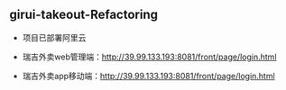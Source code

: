 ## girui-takeout-Refactoring

- 项目已部署阿里云

- 瑞吉外卖web管理端：http://39.99.133.193:8081/front/page/login.html

- 瑞吉外卖app移动端：http://39.99.133.193:8081/front/page/login.html